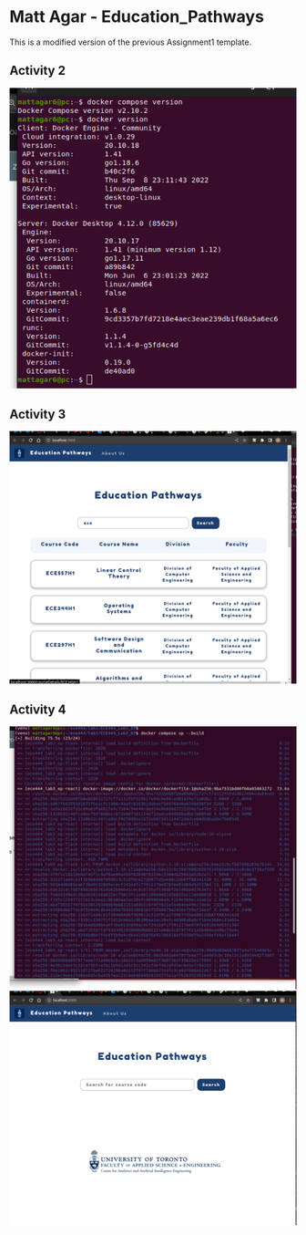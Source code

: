 # Matt Agar - Education_Pathways

This is a modified version of the previous Assignment1 template.

## Activity 2

![alt text](images/Docker_Version.png)

## Activity 3

![alt text](images/ECE444_Lab3_Activity_3.png)

## Activity 4

![alt text](images/ECE444_Lab3_Docker_Compose_Build.png)
![alt text](images/ECE444_Lab3_Activity_4.png)
